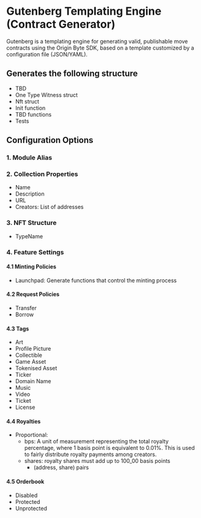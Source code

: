 # Gutenberg Templating Engine (Contract Generator)

Gutenberg is a templating engine for generating valid, publishable move contracts using the Origin Byte SDK, based on a template customized by a configuration file (JSON/YAML).

## Generates the following structure

- TBD
- One Type Witness struct
- Nft struct
- Init function
- TBD functions
- Tests

## Configuration Options

### 1. Module Alias

### 2. Collection Properties

- Name
- Description
- URL
- Creators: List of addresses

### 3. NFT Structure

- TypeName

### 4. Feature Settings

#### 4.1 Minting Policies

- Launchpad: Generate functions that control the minting process

#### 4.2 Request Policies

- Transfer
- Borrow

#### 4.3 Tags

- Art
- Profile Picture
- Collectible
- Game Asset
- Tokenised Asset
- Ticker
- Domain Name
- Music
- Video
- Ticket
- License

#### 4.4 Royalties

- Proportional:
  - bps: A unit of measurement representing the total royalty percentage, where 1 basis point is equivalent to 0.01%. This is used to fairly distribute royalty payments among creators.
  - shares: royalty shares must add up to 100_00 basis points
    - (address, share) pairs

#### 4.5 Orderbook

- Disabled
- Protected
- Unprotected
